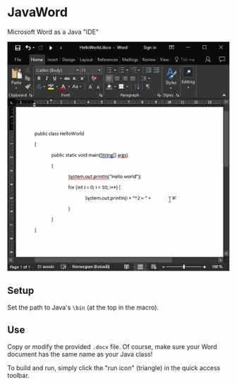 # JavaWord

Microsoft Word as a Java "IDE"

<p align="center">
    <img src="example.gif">
</p>

## Setup

Set the path to Java's `\bin` (at the top in the macro).

## Use

Copy or modify the provided `.docx` file. Of course, make sure your Word document has the same name as your Java class!

To build and run, simply click the "run icon" (triangle) in the quick access toolbar.